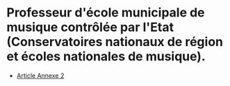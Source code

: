 # Professeur d'école municipale de musique contrôlée par l'Etat (Conservatoires nationaux de région et écoles nationales de musique).

- [Article Annexe 2](article-annexe-2.md)
